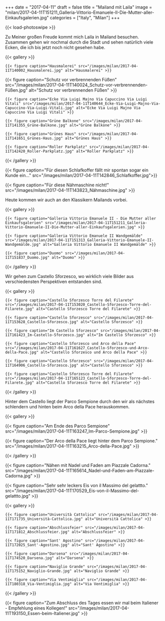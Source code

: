 +++
date = "2017-04-11"
draft = false
title = "Mailand mit Laila"
image = "milan/2017-04-11T151211_Galleria-Vittorio-Emanuele-II-Die-Mutter-aller-Einkaufsgalerien.jpg"
categories = ["Italy", "Milan"]
+++

{{< load-photoswipe >}}

Zu Meiner großen Freude kommt mich Laila in Mailand besuchen.
Zusammen gehen wir nochmal durch die Stadt und sehen natürlich viele Ecken,
die ich bis jetzt noch nicht gesehen habe.


{{< gallery >}}

	{{< figure caption="Hausmalerei" src="/images/milan/2017-04-11T140002_Hausmalerei.jpg" alt="Hausmalerei" >}}

  {{< figure caption="Schutz vor verbrennenden Füßen" src="/images/milan/2017-04-11T140024_Schutz-vor-verbrennenden-Füßen.jpg" alt="Schutz vor verbrennenden Füßen" >}}

	{{< figure caption="Ecke Via Luigi Majno Via Capuccino Via Luigi Vitali" src="/images/milan/2017-04-11T140644_Ecke-Via-Luigi-Majno-Via-Capuccino-Via-Luigi-Vitali.jpg" alt="Ecke Via Luigi Majno Via Capuccino Via Luigi Vitali" >}}

	{{< figure caption="Grüne Balkone" src="/images/milan/2017-04-11T141355_Grüne-Balkone.jpg" alt="Grüne Balkone" >}}

	{{< figure caption="Grünes Haus" src="/images/milan/2017-04-11T141651_Grünes-Haus.jpg" alt="Grünes Haus" >}}

	{{< figure caption="Roller Parkplatz" src="/images/milan/2017-04-11T142420_Roller-Parkplatz.jpg" alt="Roller Parkplatz" >}}

{{< /gallery >}}

{{< figure caption="Für diesen Schlafkoffer fällt mir spontan sogar ein Kunde ein..." src="/images/milan/2017-04-11T142846_Schlafkoffer.jpg">}}

{{< figure caption="Für diese Nähmaschine nicht!" src="/images/milan/2017-04-11T143823_Nähmaschine.jpg" >}}

Heute kommen wir auch an den Klassikern Mailands vorbei.


{{< gallery >}}

	{{< figure caption="Galleria Vittorio Emanuele II - Die Mutter aller Einkaufsgalerien" src="/images/milan/2017-04-11T151211_Galleria-Vittorio-Emanuele-II-Die-Mutter-aller-Einkaufsgalerien.jpg" >}}

	{{< figure caption="Galleria Vittorio Emanuele II Wandgemälde" src="/images/milan/2017-04-11T151313_Galleria-Vittorio-Emanuele-II-Wandgemälde.jpg" alt="Galleria Vittorio Emanuele II Wandgemälde" >}}

	{{< figure caption="Duomo" src="/images/milan/2017-04-11T151837_Duomo.jpg" alt="Duomo" >}}

{{< /gallery >}}

Wir gehen zum Castello Sforzesco,
wo wirklich viele Bilder aus verschiedensten Perspektiven entstanden sind.

{{< gallery >}}

	{{< figure caption="Castello Sforzesco Torre del Filarete" src="/images/milan/2017-04-11T153020_Castello-Sforzesco-Torre-del-Filarete.jpg" alt="Castello Sforzesco Torre del Filarete" >}}

	{{< figure caption="Castello Sforzesco" src="/images/milan/2017-04-11T153628_Castello-Sforzesco.jpg" alt="Castello Sforzesco" >}}

	{{< figure caption="Im Castello Sforzesco" src="/images/milan/2017-04-11T161423_Im-Castello-Sforzesco.jpg" alt="Im Castello Sforzesco" >}}

	{{< figure caption="Castello Sforzesco und Arco della Pace" src="/images/milan/2017-04-11T161627_Castello-Sforzesco-und-Arco-della-Pace.jpg" alt="Castello Sforzesco und Arco della Pace" >}}

	{{< figure caption="Castello Sforzesco" src="/images/milan/2017-04-11T164906_Castello-Sforzesco.jpg" alt="Castello Sforzesco" >}}

	{{< figure caption="Castello Sforzesco Torre del Filarete" src="/images/milan/2017-04-11T165123_Castello-Sforzesco-Torre-del-Filarete.jpg" alt="Castello Sforzesco Torre del Filarete" >}}

{{< /gallery >}}

Hinter dem Castello liegt der Parco Sempione durch den wir als nächstes schlendern und hinten beim Arco della Pace herauskommen.

{{< gallery >}}

{{< figure caption="Am Ende des Parco Sempione" src="/images/milan/2017-04-11T163247_Im-Parco-Sempione.jpg" >}}

{{< figure caption="Der Arco della Pace liegt hinter dem Parco Sempione." src="/images/milan/2017-04-11T163215_Arco-della-Pace.jpg" >}}

{{< /gallery >}}


{{< figure caption="Nähen mit Nadel und Faden am Piazzale Cadorna." src="/images/milan/2017-04-11T165614_Nadel-und-Faden-am-Piazzale-Cadorna.jpg" >}}

{{< figure caption="Sehr sehr leckers Eis von il Massimo del gelattto." src="/images/milan/2017-04-11T170529_Eis-von-il-Massimo-del-gelattto.jpg" >}}

{{< gallery >}}

	{{< figure caption="Università Cattolica" src="/images/milan/2017-04-11T171735_Università-Cattolica.jpg" alt="Università Cattolica" >}}

	{{< figure caption="Abschlussfeier" src="/images/milan/2017-04-11T171812_Abschlussfeier.jpg" alt="Abschlussfeier" >}}

	{{< figure caption="Sant' Agostino" src="/images/milan/2017-04-11T172025_Sant'-Agostino.jpg" alt="Sant' Agostino" >}}

	{{< figure caption="Darsena" src="/images/milan/2017-04-11T174520_Darsena.jpg" alt="Darsena" >}}

	{{< figure caption="Naviglio Grande" src="/images/milan/2017-04-11T175152_Naviglio-Grande.jpg" alt="Naviglio Grande" >}}

	{{< figure caption="Via Ventimiglia" src="/images/milan/2017-04-11T180318_Via-Ventimiglia.jpg" alt="Via Ventimiglia" >}}

{{< /gallery >}}

{{< figure caption="Zum Abschluss des Tages essen wir mal beim Italiener - Empfehlung eines Kollegen!" src="/images/milan/2017-04-11T193150_Essen-beim-Italiener.jpg" >}}
